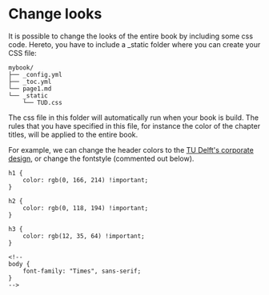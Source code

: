 # Change looks

It is possible to change the looks of the entire book by including some css code. Hereto, you have to include a _static folder where you can create your CSS file:

```
mybook/
├── _config.yml
├── _toc.yml
└── page1.md
└── _static
    └── TUD.css
```

The css file in this folder will automatically run when your book is build. The rules that you have specified in this file, for instance the color of the chapter titles, will be applied to the entire book.

For example, we can change the header colors to the [TU Delft's corporate design](https://www.tudelft.nl/en/tu-delft-corporate-design/components/colour), or change the fontstyle (commented out below).

```
h1 {
    color: rgb(0, 166, 214) !important;
}

h2 {
    color: rgb(0, 118, 194) !important;
}

h3 {
    color: rgb(12, 35, 64) !important;
}

<!-- 
body {
    font-family: "Times", sans-serif;
}
-->
```
